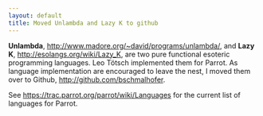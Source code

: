 ```yaml
---
layout: default
title: Moved Unlambda and Lazy K to github
---
```


<p>
<b>Unlambda</b>, <a href="http://www.madore.org/~david/programs/unlambda/" rel="nofollow">http://www.madore.org/~david/programs/unlambda/</a>, and <b>Lazy K</b>, <a href="http://esolangs.org/wiki/Lazy_K" rel="nofollow">http://esolangs.org/wiki/Lazy_K</a>, are two pure functional esoteric programming languages. Leo T&#246;tsch implemented them for Parrot. As language implementation are encouraged to leave the nest, I moved them over to
Github, <a href="http://github.com/bschmalhofer" rel="nofollow">http://github.com/bschmalhofer</a>.
</p><p>
See <a href="https://trac.parrot.org/parrot/wiki/Languages" rel="nofollow">https://trac.parrot.org/parrot/wiki/Languages</a> for the current list of languages for Parrot.
</p>

